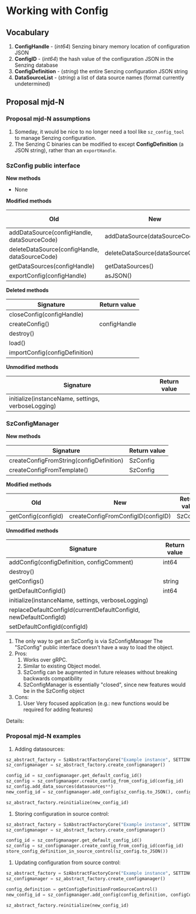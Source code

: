 # Working with Config

## Vocabulary

1. **ConfigHandle** - (*int64*) Senzing binary memory location of configuration JSON
1. **ConfigID** - (*int64*) the hash value of the configuration JSON in the Senzing database
1. **ConfigDefinition** - (*string*) the entire Senzing configuration JSON string
1. **DataSourceList** - (*string*) a list of data source names (format currently undetermined)

## Proposal mjd-N

### Proposal mjd-N assumptions

1. Someday, it would be nice to no longer need a tool like `sz_config_tool` to manage Senzing configuration.
1. The Senzing C binaries can be modified to except **ConfigDefinition** (a JSON string), rather than an `exportHandle`.

### SzConfig public interface

**New methods**

- None

**Modified methods**

| Old                                            | New                              | Return value |
|------------------------------------------------|----------------------------------|--------------|
| addDataSource(configHandle, dataSourceCode)    | addDataSource(dataSourceCode)    | string       |
| deleteDataSource(configHandle, dataSourceCode) | deleteDataSource(dataSourceCode) | string       |
| getDataSources(configHandle)                   | getDataSources()                 | string       |
| exportConfig(configHandle)                     | asJSON()                         | string       |

**Deleted methods**

| Signature                      | Return value |
|--------------------------------|--------------|
| closeConfig(configHandle)      ||
| createConfig()                 | configHandle |
| destroy()                      ||
| load()                         ||
| importConfig(configDefinition) ||

**Unmodified methods**

| Signature | Return value |
|-----------|--------------|
| initialize(instanceName, settings, verboseLogging) | |

### SzConfigManager

**New methods**

| Signature                                | Return value |
|------------------------------------------|--------------|
| createConfigFromString(configDefinition) | SzConfig     |
| createConfigFromTemplate()               | SzConfig     |

**Modified methods**

| Old                 | New                                | Return value |
|---------------------|------------------------------------|--------------|
| getConfig(configId) | createConfigFromConfigID(configID) | SzConfig     |

**Unmodified methods**

| Signature                                                          | Return value |
|--------------------------------------------------------------------|--------------|
| addConfig(configDefinition, configComment)                         | int64        |
| destroy()                                                          |              |
| getConfigs()                                                       | string       |
| getDefaultConfigId()                                               | int64        |
| initialize(instanceName, settings, verboseLogging)                 |              |
| replaceDefaultConfigId(currentDefaultConfigId, newDefaultConfigId) |              |
| setDefaultConfigId(configId)                                       |              |

1. The only way to get an SzConfig is via SzConfigManager
   The "SzConfig" public interface doesn't have a way to load the object.
1. Pros:
    1. Works over gRPC.
    1. Similar to existing Object model.
    1. SzConfig can be augmented in future releases without breaking backwards compatibility
    1. SzConfigManager is essentially "closed", since new features would be in the SzConfig object
1. Cons:
    1. User Very focused application (e.g.: new functions would be required for adding features)

Details:

### Proposal mjd-N examples

1. Adding datasources:

```python
sz_abstract_factory = SzAbstractFactoryCore("Example instance", SETTINGS)
sz_configmanager = sz_abstract_factory.create_configmanager()

config_id = sz_configmanager.get_default_config_id()
sz_config = sz_configmanager.create_config_from_config_id(config_id)
sz_config.add_data_sources(datasources**)
new_config_id = sz_configmanager.add_config(sz_config.to_JSON(), configComment)

sz_abstract_factory.reinitialize(new_config_id)
```

1. Storing configuration in source control:

```python
sz_abstract_factory = SzAbstractFactoryCore("Example instance", SETTINGS)
sz_configmanager = sz_abstract_factory.create_configmanager()

config_id = sz_configmanager.get_default_config_id()
sz_config = sz_configmanager.create_config_from_config_id(config_id)
store_config_definition_in_source_control(sz_config.to_JSON())
```

1. Updating configuration from source control:

```python
sz_abstract_factory = SzAbstractFactoryCore("Example instance", SETTINGS)
sz_configmanager = sz_abstract_factory.create_configmanager()

config_definition = getConfigDefinitionFromSourceControl()
new_config_id = sz_configmanager.add_config(config_definition, configComment)

sz_abstract_factory.reinitialize(new_config_id)
```
